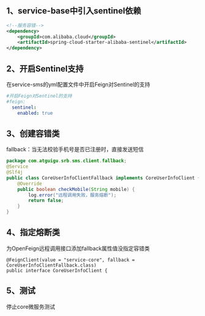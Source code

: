 ## 1、service-base中引入sentinel依赖

```xml
<!--服务容错-->
<dependency>
    <groupId>com.alibaba.cloud</groupId> 
    <artifactId>spring-cloud-starter-alibaba-sentinel</artifactId>
</dependency>
```

## 2、开启Sentinel支持 

在service-sms的yml配置文件中开启Feign对Sentinel的支持

```yaml
#开启Feign对Sentinel的支持
#feign:
  sentinel:
    enabled: true
```

## 3、创建容错类

fallback：当无法校验手机号是否已注册时，直接发送短信

```java
package com.atguigu.srb.sms.client.fallback;
@Service
@Slf4j
public class CoreUserInfoClientFallback implements CoreUserInfoClient {
    @Override
    public boolean checkMobile(String mobile) {
        log.error("远程调用失败，服务熔断");
        return false;
    }
}
```

## 4、指定熔断类

为OpenFeign远程调用接口添加fallback属性值没指定容错类











 

```
@FeignClient(value = "service-core", fallback = CoreUserInfoClientFallback.class)
public interface CoreUserInfoClient {
```

## 5、测试

停止core微服务测试